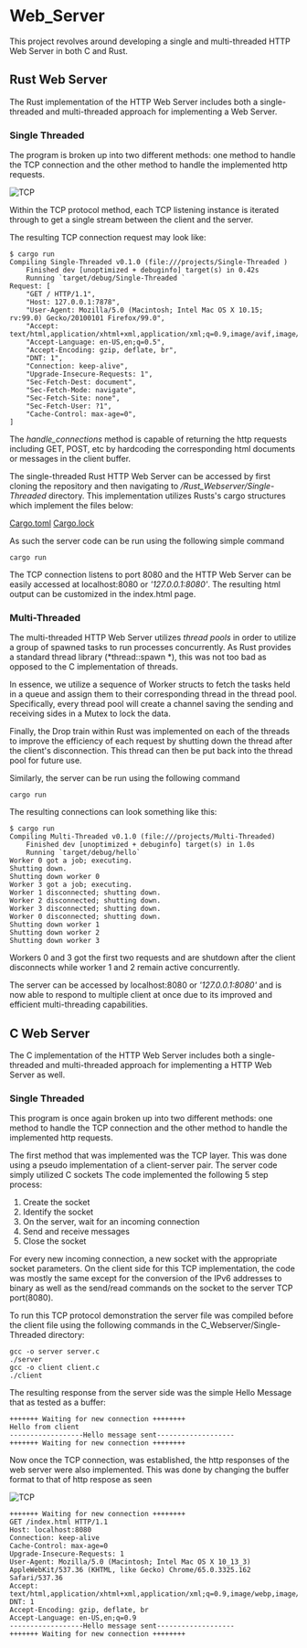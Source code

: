 # Web_Server

This project revolves around developing a single and multi-threaded HTTP Web Server in both C and Rust.  

## Rust Web Server

The Rust implementation of the HTTP Web Server includes both a single-threaded and multi-threaded approach for implementing a Web Server. 

### Single Threaded

The program is broken up into two different methods: one method to handle the TCP connection and the other method to handle the implemented http requests. 

![TCP](https://www.ionos.com/digitalguide/fileadmin/DigitalGuide/Schaubilder/EN-tcp-verbindungsabbau.png)

Within the TCP protocol method, each TCP listening instance is iterated through to get a single stream between the client and the server. 

The resulting TCP connection request may look like:

    $ cargo run
    Compiling Single-Threaded v0.1.0 (file:///projects/Single-Threaded )
        Finished dev [unoptimized + debuginfo] target(s) in 0.42s
        Running `target/debug/Single-Threaded `
    Request: [
        "GET / HTTP/1.1",
        "Host: 127.0.0.1:7878",
        "User-Agent: Mozilla/5.0 (Macintosh; Intel Mac OS X 10.15; rv:99.0) Gecko/20100101 Firefox/99.0",
        "Accept: text/html,application/xhtml+xml,application/xml;q=0.9,image/avif,image/webp,*/*;q=0.8",
        "Accept-Language: en-US,en;q=0.5",
        "Accept-Encoding: gzip, deflate, br",
        "DNT: 1",
        "Connection: keep-alive",
        "Upgrade-Insecure-Requests: 1",
        "Sec-Fetch-Dest: document",
        "Sec-Fetch-Mode: navigate",
        "Sec-Fetch-Site: none",
        "Sec-Fetch-User: ?1",
        "Cache-Control: max-age=0",
    ]

The *handle_connections* method is capable of returning the http requests including GET, POST, etc by hardcoding the corresponding html documents or messages in the client buffer. 

The single-threaded Rust HTTP Web Server can be accessed by first cloning the repository and then navigating to */Rust_Webserver/Single-Threaded* directory. This implementation utilizes Rusts's cargo structures which implement the files below:

[Cargo.toml](noele2/Web-Server/Rust_Webserver/Single-Threaded/Cargo.toml)
[Cargo.lock](noele2/Web-Server/Rust_Webserver/Single-Threaded/Cargo.lock)

As such the server code can be run using the following simple command

    cargo run

The TCP connection listens to port 8080 and the HTTP Web Server can be easily accessed at localhost:8080 or *'127.0.0.1:8080'*. The resulting html output can be customized in the index.html page. 

### Multi-Threaded

The multi-threaded HTTP Web Server utilizes *thread pools* in order to utilize a group of spawned tasks to run processes concurrently. As Rust provides a standard thread library (*thread::spawn *), this was not too bad as opposed to the C implementation of threads. 

In essence, we utilize a sequence of Worker structs to fetch the tasks held in a queue and assign them to their corresponding thread in the thread pool. Specifically, every thread pool will create a channel saving the sending and receiving sides in a Mutex to lock the data. 

Finally, the Drop train within Rust was implemented on each of the threads to improve the efficiency of each request by shutting down the thread after the client's disconnection. This thread can then be put back into the thread pool for future use. 

Similarly, the server can be run using the following command

    cargo run

The resulting connections can look something like this:

    $ cargo run
    Compiling Multi-Threaded v0.1.0 (file:///projects/Multi-Threaded)
        Finished dev [unoptimized + debuginfo] target(s) in 1.0s
        Running `target/debug/hello`
    Worker 0 got a job; executing.
    Shutting down.
    Shutting down worker 0
    Worker 3 got a job; executing.
    Worker 1 disconnected; shutting down.
    Worker 2 disconnected; shutting down.
    Worker 3 disconnected; shutting down.
    Worker 0 disconnected; shutting down.
    Shutting down worker 1
    Shutting down worker 2
    Shutting down worker 3

Workers 0 and 3 got the first two requests and are shutdown after the client disconnects while worker 1 and 2 remain active concurrently. 

The server can be accessed by localhost:8080 or *'127.0.0.1:8080'* and is now able to respond to multiple client at once due to its improved and efficient multi-threading capabilities. 

## C Web Server

The C implementation of the HTTP Web Server includes both a single-threaded and multi-threaded approach for implementing a HTTP Web Server as well. 

### Single Threaded

This program is once again broken up into two different methods: one method to handle the TCP connection and the other method to handle the implemented http requests. 

The first method that was implemented was the TCP layer. This was done using a pseudo implementation of a client-server pair. The server code simply utilized C sockets The code implemented the following 5 step process:
1. Create the socket
2. Identify the socket
3. On the server, wait for an incoming connection
4. Send and receive messages
5. Close the socket

For every new incoming connection, a new socket with the appropriate socket parameters. On the client side for this TCP implementation, the code was mostly the same except for the conversion of the IPv6 addresses to binary as well as the send/read commands on the socket to the server TCP port(8080). 

To run this TCP protocol demonstration the server file was compiled before the client file using the following commands in the C_Webserver/Single-Threaded directory:

    gcc -o server server.c 
    ./server
    gcc -o client client.c 
    ./client

The resulting response from the server side was the simple Hello Message that as tested as a buffer:

    +++++++ Waiting for new connection ++++++++
    Hello from client
    ------------------Hello message sent-------------------
    +++++++ Waiting for new connection ++++++++

Now once the TCP connection, was established, the http responses of the web server were also implemented. This was done by changing the buffer format to that of http respose as seen 

![TCP](https://developer.mozilla.org/en-US/docs/Web/HTTP/Messages/httpmsg2.png)



    +++++++ Waiting for new connection ++++++++
    GET /index.html HTTP/1.1
    Host: localhost:8080
    Connection: keep-alive
    Cache-Control: max-age=0
    Upgrade-Insecure-Requests: 1
    User-Agent: Mozilla/5.0 (Macintosh; Intel Mac OS X 10_13_3) AppleWebKit/537.36 (KHTML, like Gecko) Chrome/65.0.3325.162 Safari/537.36
    Accept: text/html,application/xhtml+xml,application/xml;q=0.9,image/webp,image/apng,*/*;q=0.8
    DNT: 1
    Accept-Encoding: gzip, deflate, br
    Accept-Language: en-US,en;q=0.9
    ------------------Hello message sent-------------------
    +++++++ Waiting for new connection ++++++++